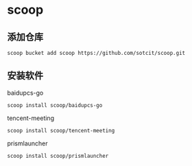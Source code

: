 # scoop

## 添加仓库

```shell
scoop bucket add scoop https://github.com/sotcit/scoop.git
```

## 安装软件

baidupcs-go

```shell
scoop install scoop/baidupcs-go
```

tencent-meeting

```shell
scoop install scoop/tencent-meeting
```

prismlauncher

```shell
scoop install scoop/prismlauncher
```
